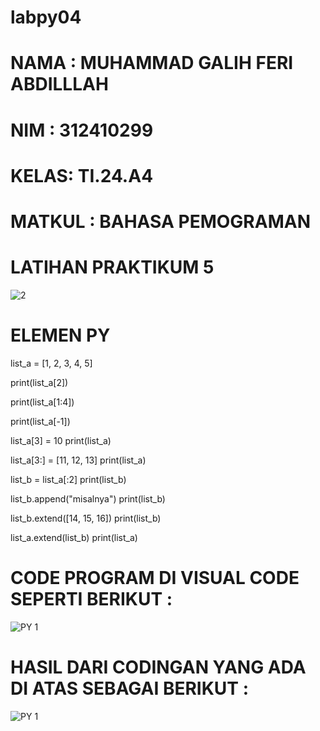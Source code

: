 # labpy04
# NAMA : MUHAMMAD GALIH FERI ABDILLLAH 
# NIM  : 312410299
# KELAS: TI.24.A4
# MATKUL : BAHASA PEMOGRAMAN
# LATIHAN PRAKTIKUM 5
![2](https://github.com/user-attachments/assets/4801c198-9ddc-43ba-91bb-0efff6236417)

# ELEMEN PY 
list_a = [1, 2, 3, 4, 5]

print(list_a[2])

print(list_a[1:4])

print(list_a[-1])

list_a[3] = 10
print(list_a)

list_a[3:] = [11, 12, 13]
print(list_a)

list_b = list_a[:2]
print(list_b)

list_b.append("misalnya")
print(list_b)

list_b.extend([14, 15, 16])
print(list_b)

list_a.extend(list_b)
print(list_a)
# CODE PROGRAM DI VISUAL CODE SEPERTI BERIKUT :
![PY 1](https://github.com/user-attachments/assets/f8c082e1-04ff-4064-87f0-0b55f49d4a5e)

# HASIL DARI CODINGAN YANG ADA DI ATAS SEBAGAI BERIKUT :
![PY 1](https://github.com/user-attachments/assets/97db030c-9806-4d0e-9b2e-6e367aaeaa85)



